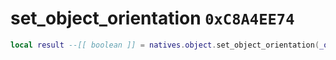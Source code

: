 # set_object_orientation `0xC8A4EE74`

```lua
local result --[[ boolean ]] = natives.object.set_object_orientation(_object --[[ number ]], _orientationxy --[[ number ]], _orientationz --[[ number ]])
```